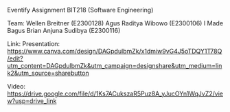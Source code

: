 Eventify 
Assignment BIT218 (Software Engineering)

Team: 
Wellen Breitner (E2300128)
Agus Raditya Wibowo (E2300106)
I Made Bagus Brian Anjuna Sudibya (E2300116)

Link:
Presentation: https://www.canva.com/design/DAGpdulbmZk/x1dmiw9vG4J5oTDQY1T78Q/edit?utm_content=DAGpdulbmZk&utm_campaign=designshare&utm_medium=link2&utm_source=sharebutton 


Video: https://drive.google.com/file/d/1Ks7ACukszaR5Puz8A_yJucOYn1WqJvZ2/view?usp=drive_link
